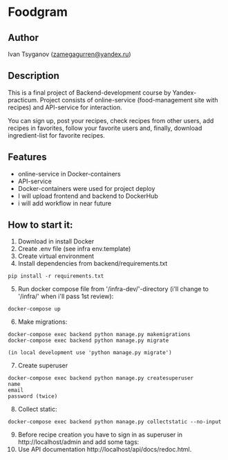 # Foodgram
## Author
Ivan Tsyganov (zamegagurren@yandex.ru)
## Description 
This is a final project of Backend-development course 
by Yandex-practicum. Project consists of 
online-service (food-management site with recipes)
and API-service for interaction.

You can sign up, post your recipes, check recipes 
from other users, add recipes in favorites, 
follow your favorite users and, finally, 
download ingredient-list for favorite recipes.

## Features 
- online-service in Docker-containers
- API-service 
- Docker-containers were used for project deploy
- I will upload frontend and backend to DockerHub
- i will add workflow in near future

## How to start it:

1. Download in install Docker
2. Create .env file (see infra env.template)
3. Create virtual environment
4. Install dependencies from backend/requirements.txt
```
pip install -r requirements.txt
```
5. Run docker compose file from '/infra-dev/'-directory
(i'll change to '/infra/' when i'll pass 1st review):
```
docker-compose up
```
6. Make migrations:
```
docker-compose exec backend python manage.py makemigrations
docker-compose exec backend python manage.py migrate

(in local development use 'python manage.py migrate')
```
7. Create superuser
```
docker-compose exec backend python manage.py createsuperuser
name
email
password (twice)
```
8. Collect static:
```
docker-compose exec backend python manage.py collectstatic --no-input
```
9. Before recipe creation you have to sign in as superuser in
 http://localhost/admin and add some tags:
10. Use API documentation http://localhost/api/docs/redoc.html.
